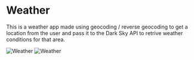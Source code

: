# Weather
This is a weather app made using geocoding / reverse geocoding to get a location from the user and pass it to the Dark Sky API to retrive weather conditions for that area.

![Weather](http://i.imgur.com/KvrkbrH.png) ![Weather](http://i.imgur.com/FUu0p9B.png)


